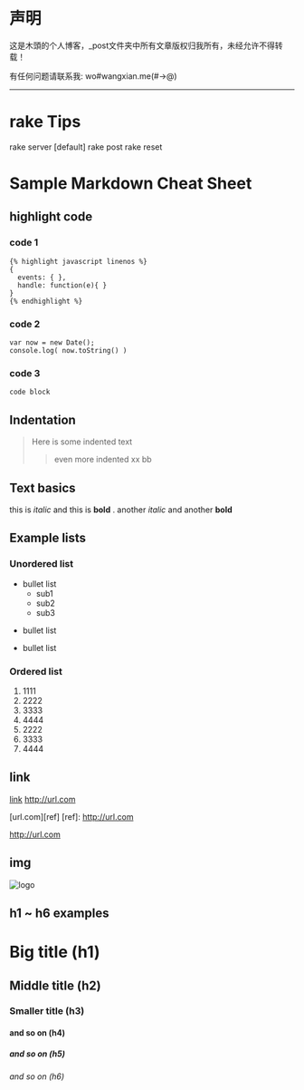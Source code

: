 声明
=============

这是木頭的个人博客，_post文件夹中所有文章版权归我所有，未经允许不得转载！

有任何问题请联系我: wo#wangxian.me(#->@)

----------------------------------------------------------------

rake Tips
=========================================

rake server [default]
rake post
rake reset

Sample Markdown Cheat Sheet
=========================================

## highlight code
### code 1
    {% highlight javascript linenos %}
    {
      events: { },
      handle: function(e){ }
    }
    {% endhighlight %}



### code 2
    var now = new Date();
    console.log( now.toString() )


### code 3
`code block`


## Indentation
> Here is some indented text
>> even more indented
>> xx bb

## Text basics
this is *italic* and this is **bold** .
another _italic_ and another __bold__


## Example lists

### Unordered list
+ bullet list
  - sub1
  * sub2
  + sub3
- bullet list
* bullet list

### Ordered list
1. 1111
2. 2222
3. 3333
4. 4444
  1. 2222
  2. 3333
  3. 4444


## link
[link](http://url.com/)
<http://url.com>

[url.com][ref]
[ref]: http://url.com

<http://url.com>

## img
![logo](http://backbonejs.org/docs/images/backbone.png "image alt")


## h1 ~ h6 examples
# Big title (h1)
## Middle title (h2)
### Smaller title (h3)
#### and so on (h4)
##### and so on (h5)
###### and so on (h6)
